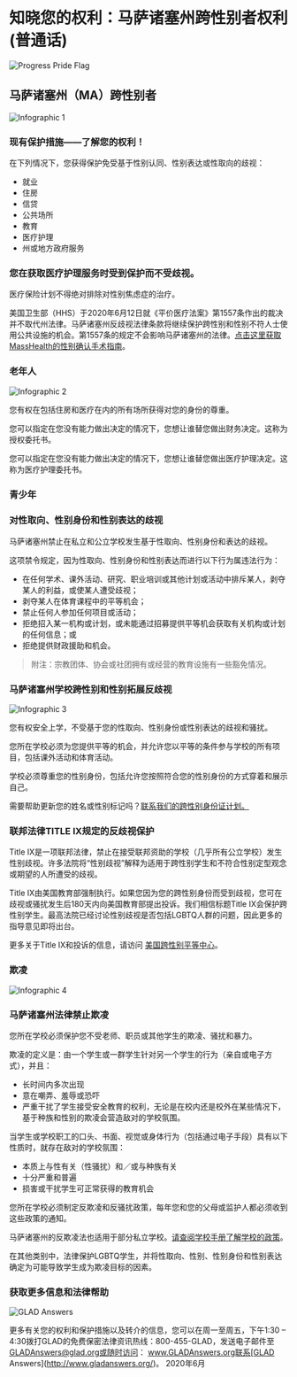 # 知晓您的权利：马萨诸塞州跨性别者权利 (普通话)

![Progress Pride Flag](https://glad-org-wpom.nyc3.cdn.digitaloceanspaces.com/wp-content/uploads/2023/05/Progress-Pride-flag-above-trees.png)

## 马萨诸塞州（MA）跨性别者

![Infographic 1](https://glad-org-wpom.nyc3.cdn.digitaloceanspaces.com/wp-content/uploads/2020/06/infographic-illustrations-23-300x203.png)

### 现有保护措施——了解您的权利！

在下列情况下，您获得保护免受基于性别认同、性别表达或性取向的歧视：

- 就业
- 住房
- 信贷
- 公共场所
- 教育
- 医疗护理
- 州或地方政府服务

### 您在获取医疗护理服务时受到保护而不受歧视。

医疗保险计划不得绝对排除对性别焦虑症的治疗。

美国卫生部（HHS）于2020年6月12日就《平价医疗法案》第1557条作出的裁决并不取代州法律。马萨诸塞州反歧视法律条款将继续保护跨性别和性别不符人士使用公共设施的机会。第1557条的规定不会影响马萨诸塞州的法律。[点击这里获取MassHealth的性别确认手术指南](https://www.mass.gov/files/documents/2019/08/12/mg-genderaffirmingsurgery.pdf)。

### 老年人

![Infographic 2](https://glad-org-wpom.nyc3.cdn.digitaloceanspaces.com/wp-content/uploads/2020/06/infographic-illustrations-12-1-300x230.png)

您有权在包括住房和医疗在内的所有场所获得对您的身份的尊重。

您可以指定在您没有能力做出决定的情况下，您想让谁替您做出财务决定。这称为授权委托书。

您可以指定在您没有能力做出决定的情况下，您想让谁替您做出医疗护理决定。这称为医疗护理委托书。

### 青少年

### 对性取向、性别身份和性别表达的歧视

马萨诸塞州禁止在私立和公立学校发生基于性取向、性别身份和表达的歧视。

这项禁令规定，因为性取向、性别身份和性别表达而进行以下行为属违法行为：

- 在任何学术、课外活动、研究、职业培训或其他计划或活动中排斥某人，剥夺某人的利益，或使某人遭受歧视；
- 剥夺某人在体育课程中的平等机会；
- 禁止任何人参加任何项目或活动；
- 拒绝招入某一机构或计划，或未能通过招募提供平等机会获取有关机构或计划的任何信息；或
- 拒绝提供财政援助和机会。

> 附注：宗教团体、协会或社团拥有或经营的教育设施有一些豁免情况。

### 马萨诸塞州学校跨性别和性别拓展反歧视

![Infographic 3](https://glad-org-wpom.nyc3.cdn.digitaloceanspaces.com/wp-content/uploads/2020/06/infographic-illustrations-60-300x173.png)

您有权安全上学，不受基于您的性取向、性别身份或性别表达的歧视和骚扰。

您所在学校必须为您提供平等的机会，并允许您以平等的条件参与学校的所有项目，包括课外活动和体育活动。

学校必须尊重您的性别身份，包括允许您按照符合您的性别身份的方式穿着和展示自己。

需要帮助更新您的姓名或性别标记吗？[联系我们的跨性别身份证计划。](https://www.glad.org/ID)

### 联邦法律TITLE IX规定的反歧视保护

Title IX是一项联邦法律，禁止在接受联邦资助的学校（几乎所有公立学校）发生性别歧视。许多法院将“性别歧视”解释为适用于跨性别学生和不符合性别定型观念或期望的人所遭受的歧视。

Title IX由美国教育部强制执行。如果您因为您的跨性别身份而受到歧视，您可在歧视或骚扰发生后180天内向美国教育部提出投诉。我们相信标题Title IX会保护跨性别学生。最高法院已经讨论性别歧视是否包括LGBTQ人群的问题，因此更多的指导意见即将出台。

更多关于Title IX和投诉的信息，请访问 [美国跨性别平等中心](https://transequality.org/know-your-rights/schools)。

### 欺凌

![Infographic 4](https://glad-org-wpom.nyc3.cdn.digitaloceanspaces.com/wp-content/uploads/2020/06/infographic-illustrations-15-300x295.png)

### 马萨诸塞州法律禁止欺凌

您所在学校必须保护您不受老师、职员或其他学生的欺凌、骚扰和暴力。

欺凌的定义是：由一个学生或一群学生针对另一个学生的行为（亲自或电子方式），并且：

- 长时间内多次出现
- 意在嘲弄、羞辱或恐吓
- 严重干扰了学生接受安全教育的权利，无论是在校内还是校外在某些情况下，基于种族和性别的欺凌会营造敌对的学校氛围。

当学生或学校职工的口头、书面、视觉或身体行为（包括通过电子手段）具有以下性质时，就存在敌对的学校氛围：

- 本质上与性有关（性骚扰）和／或与种族有关
- 十分严重和普遍
- 损害或干扰学生可正常获得的教育机会

您所在学校必须制定反欺凌和反骚扰政策，每年您和您的父母或监护人都必须收到这些政策的通知。

马萨诸塞州的反欺凌法也适用于部分私立学校。[请查阅学校手册了解学校的政策](https://www.stopbullying.gov/laws/massachusetts/index.html)。

在其他类别中，法律保护LGBTQ学生，并将性取向、性别、性别身份和性别表达确定为可能导致学生成为欺凌目标的因素。

### 获取更多信息和法律帮助

![GLAD Answers](https://glad-org-wpom.nyc3.cdn.digitaloceanspaces.com/wp-content/uploads/2016/10/glad-answers-pop-up-image.png)

更多有关您的权利和保护措施以及转介的信息，您可以在周一至周五，下午1:30 – 4:30拨打GLAD的免费保密法律资讯热线：800-455-GLAD，发送电子邮件至 GLADAnswers@glad.org或随时访问： www.GLADAnswers.org联系[GLAD Answers](http://www.gladanswers.org/)。 2020年6月